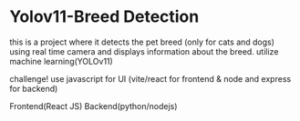 # Yolov11-Breed Detection

this is a project where it detects the pet breed (only for cats and dogs) using real time camera and displays information about the breed.
utilize machine learning(YOLOv11)


challenge!
use javascript for UI (vite/react for frontend & node and express for backend)




Frontend(React JS)
Backend(python/nodejs)
